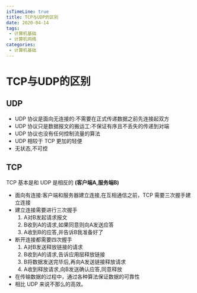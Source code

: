 ```yaml
---
isTimeLine: true
title: TCP与UDP的区别
date: 2020-04-14
tags:
 - 计算机基础
 - 计算机网络
categories:
 - 计算机基础
---
```

# TCP与UDP的区别
## UDP
* UDP 协议是面向无连接的:不需要在正式传递数据之前先连接起双方
* UDP 协议只是数据报文的搬运工:不保证有序且不丢失的传递到对端
* UDP 协议也没有任何控制流量的算法
* UDP 相较于 TCP 更加的轻便
* 无状态,不可控

## TCP
TCP 基本是和 UDP 是相反的 **(客户端A,服务端B)**
* 面向有连接:客户端和服务器建立连接,在互相通信之前，TCP 需要三次握手建立连接
* 建立连接需要进行三次握手
  1. A对B发起请求报文
  2. B收到A的请求,如果同意则向A发送应答
  3. A收到B的应答,并告诉B我准备好了
* 断开连接都需要四次握手
  1. A对B发送释放链接的请求
  2. B收到A的请求,告诉应用层释放链接
  3. B将数据发送完毕后,再向A发送链接释放请求
  4. A收到释放请求,向B发送确认应答,同意释放
* 在传输数据的过程中，通过各种算法保证数据的可靠性
* 相比 UDP 来说不那么的高效。

<comment/>
<tongji/>